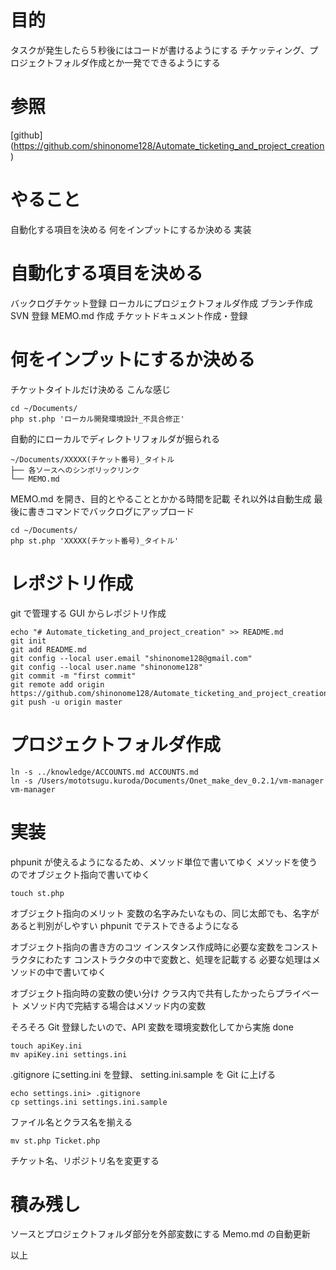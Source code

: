 # 目的

タスクが発生したら５秒後にはコードが書けるようにする
チケッティング、プロジェクトフォルダ作成とか一発でできるようにする

# 参照

[github]
(https://github.com/shinonome128/Automate_ticketing_and_project_creation)

# やること

自動化する項目を決める
何をインプットにするか決める
実装

# 自動化する項目を決める

バックログチケット登録
ローカルにプロジェクトフォルダ作成
ブランチ作成
SVN 登録
MEMO.md 作成
チケットドキュメント作成・登録

# 何をインプットにするか決める

チケットタイトルだけ決める
こんな感じ

    cd ~/Documents/
    php st.php 'ローカル開発環境設計_不具合修正'

自動的にローカルでディレクトリフォルダが掘られる

    ~/Documents/XXXXX(チケット番号)_タイトル
    ├── 各ソースへのシンボリックリンク
    └── MEMO.md

MEMO.md を開き、目的とやることとかかる時間を記載
それ以外は自動生成
最後に書きコマンドでバックログにアップロード

    cd ~/Documents/
    php st.php 'XXXXX(チケット番号)_タイトル'

# レポジトリ作成

git で管理する
GUI からレポジトリ作成

    echo "# Automate_ticketing_and_project_creation" >> README.md
    git init
    git add README.md
    git config --local user.email "shinonome128@gmail.com"
    git config --local user.name "shinonome128"
    git commit -m "first commit"
    git remote add origin https://github.com/shinonome128/Automate_ticketing_and_project_creation.git
    git push -u origin master

# プロジェクトフォルダ作成

    ln -s ../knowledge/ACCOUNTS.md ACCOUNTS.md
    ln -s /Users/mototsugu.kuroda/Documents/Onet_make_dev_0.2.1/vm-manager vm-manager

# 実装

phpunit が使えるようになるため、メソッド単位で書いてゆく
メソッドを使うのでオブジェクト指向で書いてゆく

    touch st.php

オブジェクト指向のメリット
変数の名字みたいなもの、同じ太郎でも、名字があると判別がしやすい
phpunit でテストできるようになる

オブジェクト指向の書き方のコツ
インスタンス作成時に必要な変数をコンストラクタにわたす
コンストラクタの中で変数と、処理を記載する
必要な処理はメソッドの中で書いてゆく

オブジェクト指向時の変数の使い分け
クラス内で共有したかったらプライベート
メソッド内で完結する場合はメソッド内の変数

そろそろ Git 登録したいので、API 変数を環境変数化してから実施
done

    touch apiKey.ini
    mv apiKey.ini settings.ini

.gitignore にsetting.ini を登録、 setting.ini.sample を Git に上げる

    echo settings.ini> .gitignore
    cp settings.ini settings.ini.sample

ファイル名とクラス名を揃える

    mv st.php Ticket.php

チケット名、リポジトリ名を変更する

# 積み残し

ソースとプロジェクトフォルダ部分を外部変数にする
Memo.md の自動更新

以上
